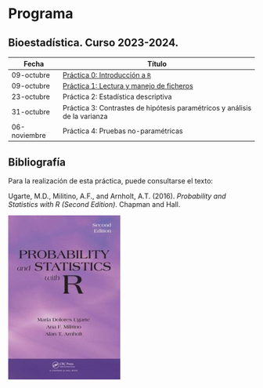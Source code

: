 # Programa

## Bioestadí­stica. Curso 2023-2024.

| Fecha        | Tí­tulo                                                                     |
|--------------|----------------------------------------------------------------------------|
| 09-octubre   | [Práctica 0: Introducción a `R`](./Practica0.html)                         |
| 09-octubre   | [Práctica 1: Lectura y manejo de ficheros](./Practica1.html)               |
| 23-octubre   | Práctica 2: Estadística descriptiva                                        |
| 31-octubre   | Práctica 3: Contrastes de hipótesis paramétricos y análisis de la varianza |
| 06-noviembre | Práctica 4: Pruebas no-paramétricas                                        |

## Bibliografía

Para la realización de esta práctica, puede consultarse el texto:

Ugarte, M.D., Militino, A.F., and Arnholt, A.T. (2016). *Probability and
Statistics with R (Second Edition)*. Chapman and Hall.

![](img/PASWR2.jpg)
